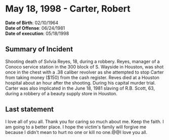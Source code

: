 # May 18, 1998 - Carter, Robert

**Date of Birth**: 02/10/1964<br/>
**Date of Offense**: 06/24/1981<br/>
**Date of execution**: 05/18/1998<br/>

## Summary of Incident
Shooting death of Svlvia Reyes, 18, during a robbery. Reyes, manager of a Conoco service station in the 300 block of S. Wayside in Houston, was shot once in the chest with a .38 caliber revolver as she attempted to stop Carter from taking money ($150) from the cash register. Reves died at a Houston hospital about an hour after the shooting. During his capital murder trial. Carter was also implicated in the June 18, 1981 slaving of R.B. Scott, 63, during a robbery of a beauty supply store in Houston.

## Last statement
I love all of you all. Thank you for caring so much about me. Keep the faith. I am going to a better place. I hope the victim's family will forgive me because I didn't mean to hurt no one or kill no one.@@I love you all.